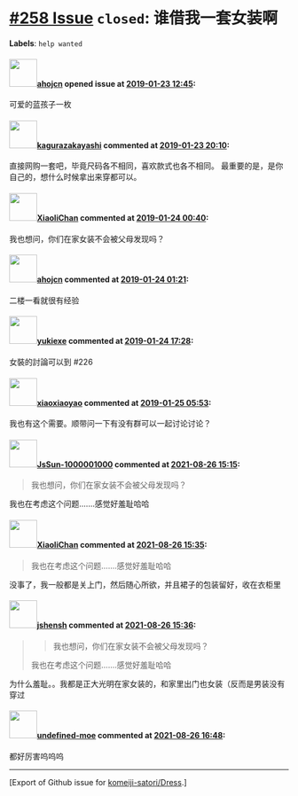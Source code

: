 # [\#258 Issue](https://github.com/komeiji-satori/Dress/issues/258) `closed`: 谁借我一套女装啊
**Labels**: `help wanted`


#### <img src="https://avatars.githubusercontent.com/u/43307215?u=c49e2f94fb949c1928af663925d0524399cd578f&v=4" width="50">[ahojcn](https://github.com/ahojcn) opened issue at [2019-01-23 12:45](https://github.com/komeiji-satori/Dress/issues/258):

可爱的蓝孩子一枚

#### <img src="https://avatars.githubusercontent.com/u/2824841?u=b6e28fbc3f5ac12daf4b9a169194996ca20b57fb&v=4" width="50">[kagurazakayashi](https://github.com/kagurazakayashi) commented at [2019-01-23 20:10](https://github.com/komeiji-satori/Dress/issues/258#issuecomment-456948519):

直接网购一套吧，毕竟尺码各不相同，喜欢款式也各不相同。
最重要的是，是你自己的，想什么时候拿出来穿都可以。

#### <img src="https://avatars.githubusercontent.com/u/30458572?v=4" width="50">[XiaoliChan](https://github.com/XiaoliChan) commented at [2019-01-24 00:40](https://github.com/komeiji-satori/Dress/issues/258#issuecomment-457022203):

我也想问，你们在家女装不会被父母发现吗？

#### <img src="https://avatars.githubusercontent.com/u/43307215?u=c49e2f94fb949c1928af663925d0524399cd578f&v=4" width="50">[ahojcn](https://github.com/ahojcn) commented at [2019-01-24 01:21](https://github.com/komeiji-satori/Dress/issues/258#issuecomment-457030002):

二楼一看就很有经验

#### <img src="https://avatars.githubusercontent.com/u/3849019?u=deeddd0232b89efc3d050c68f954a503f23d9ae0&v=4" width="50">[yukiexe](https://github.com/yukiexe) commented at [2019-01-24 17:28](https://github.com/komeiji-satori/Dress/issues/258#issuecomment-457284163):

女裝的討論可以到 #226

#### <img src="https://avatars.githubusercontent.com/u/7579187?u=d1fbeddf79c1745fc9d8f8c36c18873112af3274&v=4" width="50">[xiaoxiaoyao](https://github.com/xiaoxiaoyao) commented at [2019-01-25 05:53](https://github.com/komeiji-satori/Dress/issues/258#issuecomment-457464360):

我也有这个需要。顺带问一下有没有群可以一起讨论讨论？

#### <img src="https://avatars.githubusercontent.com/u/75435459?u=deb561f9ff664707a86b83971d4beb0090e0b77e&v=4" width="50">[JsSun-1000001000](https://github.com/JsSun-1000001000) commented at [2021-08-26 15:15](https://github.com/komeiji-satori/Dress/issues/258#issuecomment-906502304):

> 我也想问，你们在家女装不会被父母发现吗？

我也在考虑这个问题.......感觉好羞耻哈哈

#### <img src="https://avatars.githubusercontent.com/u/30458572?v=4" width="50">[XiaoliChan](https://github.com/XiaoliChan) commented at [2021-08-26 15:35](https://github.com/komeiji-satori/Dress/issues/258#issuecomment-906519284):

> 我也在考虑这个问题.......感觉好羞耻哈哈

没事了，我一般都是关上门，然后随心所欲，并且裙子的包装留好，收在衣柜里

#### <img src="https://avatars.githubusercontent.com/u/11555188?u=a30048e930d245fed6f3ced3ecb01e97b9f3f6cc&v=4" width="50">[jshensh](https://github.com/jshensh) commented at [2021-08-26 15:36](https://github.com/komeiji-satori/Dress/issues/258#issuecomment-906520754):

> > 我也想问，你们在家女装不会被父母发现吗？
> 
> 我也在考虑这个问题.......感觉好羞耻哈哈

为什么羞耻。。我都是正大光明在家女装的，和家里出门也女装（反而是男装没有穿过

#### <img src="https://avatars.githubusercontent.com/u/29992205?u=d21fa94aa9af5a56cc1f51ab9482d88154ea62a9&v=4" width="50">[undefined-moe](https://github.com/undefined-moe) commented at [2021-08-26 16:48](https://github.com/komeiji-satori/Dress/issues/258#issuecomment-906575482):

都好厉害呜呜呜


-------------------------------------------------------------------------------



[Export of Github issue for [komeiji-satori/Dress](https://github.com/komeiji-satori/Dress).]
